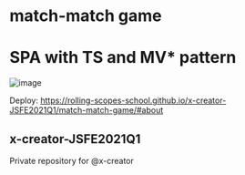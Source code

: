 # match-match game
# SPA with TS and MV* pattern

![image](https://user-images.githubusercontent.com/58302137/120600152-ddfab900-c461-11eb-8a28-0c1b27a8b3d7.png)

Deploy:  https://rolling-scopes-school.github.io/x-creator-JSFE2021Q1/match-match-game/#about
## x-creator-JSFE2021Q1
Private repository for @x-creator
